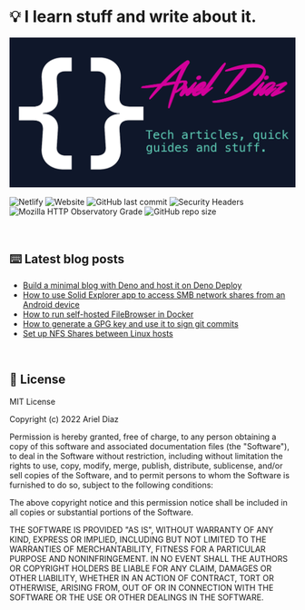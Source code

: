 # 💡 I learn stuff and write about it.
![img](/public/social.png)

![Netlify](https://img.shields.io/netlify/4598f4f1-67bb-4ca2-bc47-d6819bf126f1) ![Website](https://img.shields.io/website?style=flat&url=https%3A%2F%2Farieldiaz.codes%2F) ![GitHub last commit](https://img.shields.io/github/last-commit/fullmetalbrackets/blog) ![Security Headers](https://img.shields.io/security-headers?url=https%3A%2F%2Farieldiaz.codes) ![Mozilla HTTP Observatory Grade](https://img.shields.io/mozilla-observatory/grade-score/arieldiaz.codes?publish)
![GitHub repo size](https://img.shields.io/github/repo-size/fullmetalbrackets/blog)

<br>

## ⌨️ Latest blog posts

<!-- BLOG-POST-LIST:START -->
- [Build a minimal blog with Deno and host it on Deno Deploy](https://arieldiaz.codes/blog/minimal-blog-deno-deploy/)
- [How to use Solid Explorer app to access SMB network shares from an Android device](https://arieldiaz.codes/blog/solid-explorer-samba-share/)
- [How to run self-hosted FileBrowser in Docker](https://arieldiaz.codes/blog/how-to-run-filebrowser-in-docker/)
- [How to generate a GPG key and use it to sign git commits](https://arieldiaz.codes/blog/How-to-generate-GPG-to-sign-git-commits/)
- [Set up NFS Shares between Linux hosts](https://arieldiaz.codes/blog/setup-nfs-shares-linux/)
<!-- BLOG-POST-LIST:END -->

<br>

## 📄 License

MIT License

Copyright (c) 2022 Ariel Diaz

Permission is hereby granted, free of charge, to any person obtaining a copy
of this software and associated documentation files (the "Software"), to deal
in the Software without restriction, including without limitation the rights
to use, copy, modify, merge, publish, distribute, sublicense, and/or sell
copies of the Software, and to permit persons to whom the Software is
furnished to do so, subject to the following conditions:

The above copyright notice and this permission notice shall be included in all
copies or substantial portions of the Software.

THE SOFTWARE IS PROVIDED "AS IS", WITHOUT WARRANTY OF ANY KIND, EXPRESS OR
IMPLIED, INCLUDING BUT NOT LIMITED TO THE WARRANTIES OF MERCHANTABILITY,
FITNESS FOR A PARTICULAR PURPOSE AND NONINFRINGEMENT. IN NO EVENT SHALL THE
AUTHORS OR COPYRIGHT HOLDERS BE LIABLE FOR ANY CLAIM, DAMAGES OR OTHER
LIABILITY, WHETHER IN AN ACTION OF CONTRACT, TORT OR OTHERWISE, ARISING FROM,
OUT OF OR IN CONNECTION WITH THE SOFTWARE OR THE USE OR OTHER DEALINGS IN THE
SOFTWARE.
